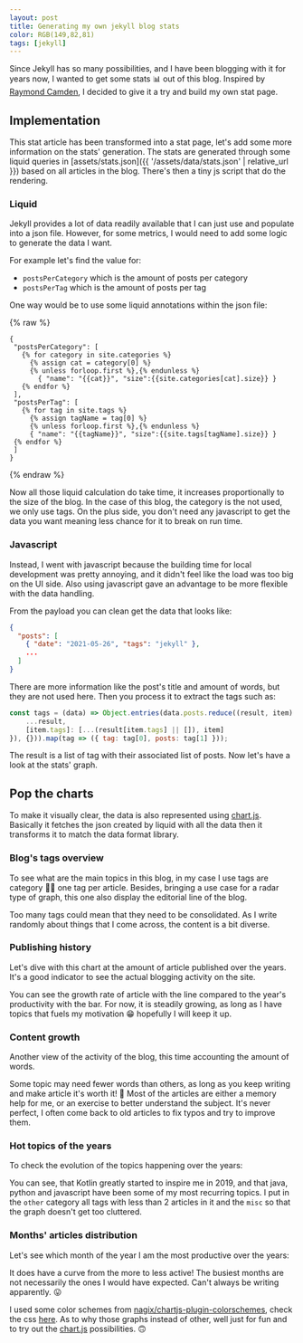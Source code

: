 ```yaml
---
layout: post
title: Generating my own jekyll blog stats
color: RGB(149,82,81)
tags: [jekyll]
---
```


Since Jekyll has so many possibilities, and I have been blogging with it for years now, 
I wanted to get some stats 📊 out of this blog. 
Inspired by [Raymond Camden](https://www.raymondcamden.com/2018/07/21/building-a-stats-page-for-jekyll-blogs), 
I decided to give it a try and build my own stat page.

## Implementation

This stat article has been transformed into a stat page, let's add some more information on the stats' generation.
The stats are generated through some liquid queries in [assets/stats.json]({{ '/assets/data/stats.json' | relative_url }}) 
based on all articles in the blog.
There's then a tiny js script that do the rendering.

### Liquid

Jekyll provides a lot of data readily available that I can just use and populate into a json file. However, for some
metrics, I would need to add some logic to generate the data I want.

For example let's find the value for:

- `postsPerCategory` which is the amount of posts per category
- `postsPerTag` which is the amount of posts per tag

One way would be to use some liquid annotations within the json file:

{% raw %}
```liquid
{
 "postsPerCategory": [
   {% for category in site.categories %}
     {% assign cat = category[0] %}
     {% unless forloop.first %},{% endunless %}
       { "name": "{{cat}}", "size":{{site.categories[cat].size}} }
   {% endfor %}
 ],
 "postsPerTag": [
   {% for tag in site.tags %}
     {% assign tagName = tag[0] %}
     {% unless forloop.first %},{% endunless %}
     { "name": "{{tagName}}", "size":{{site.tags[tagName].size}} }
 {% endfor %}
 ]
}
```
{% endraw %}

Now all those liquid calculation do take time, it increases proportionally to the size of the blog. 
In the case of this blog, the category is the not used, we only use tags.
On the plus side, you don't need any javascript to get the data you want meaning less chance for it to break on run time.

### Javascript

Instead, I went with javascript because the building time for local development was pretty annoying, and it didn't feel
like the load was too big on the UI side.
Also using javascript gave an advantage to be more flexible with the data handling.

From the payload you can clean get the data that looks like:

```json
{
  "posts": [
    { "date": "2021-05-26", "tags": "jekyll" },
    ...
  ]
}
```

There are more information like the post's title and amount of words, but they are not used here.
Then you process it to extract the tags such as:

```js
const tags = (data) => Object.entries(data.posts.reduce((result, item) => ({
    ...result,
    [item.tags]: [...(result[item.tags] || []), item]
}), {})).map(tag => ({ tag: tag[0], posts: tag[1] }));
```

The result is a list of tag with their associated list of posts.
Now let's have a look at the stats' graph.

## Pop the charts

To make it visually clear, the data is also represented using [chart.js](https://www.chartjs.org/).
Basically it fetches the json created by liquid with all the data then it transforms it to match the data format library.

<div><blockquote id="error-chart" style="display: none"></blockquote></div>

### Blog's tags overview

To see what are the main topics in this blog, in my case I use tags are category 🤷‍♀️ one tag per article.
Besides, bringing a use case for a radar type of graph, this one also display the editorial line of the blog.

<canvas id='radar-js' class='chart'></canvas>
<!-- <canvas id='pie-js' class='chart'></canvas> -->

Too many tags could mean that they need to be consolidated.
As I write randomly about things that I come across, the content is a bit diverse.

### Publishing history

Let's dive with this chart at the amount of article published over the years.
It's a good indicator to see the actual blogging activity on the site.

<canvas id='mixed-js' class='chart'></canvas>

You can see the growth rate of article with the line compared to the year's productivity with the bar.
For now, it is steadily growing, as long as I have topics that fuels my motivation 😁 hopefully I will keep it up.

### Content growth 

Another view of the activity of the blog, this time accounting the amount of words.

<canvas id='bubble-js' class='chart'></canvas>

Some topic may need fewer words than others, as long as you keep writing and make article it's worth it! 📝
Most of the articles are either a memory help for me, or an exercise to better understand the subject.
It's never perfect, I often come back to old articles to fix typos and try to improve them.

### Hot topics of the years

To check the evolution of the topics happening over the years:

<canvas id='stacked-bar-js' class='chart'></canvas>

You can see, that Kotlin greatly started to inspire me in 2019, and that java, python and javascript have been some of my most recurring topics.
I put in the `other` category all tags with less than 2 articles in it and the `misc` so that the graph doesn't get too cluttered.

### Months' articles distribution

Let's see which month of the year I am the most productive over the years:

<canvas id='stacked-bar-date-js' class='chart'></canvas>

It does have a curve from the more to less active! The busiest months are not necessarily the ones I would have expected.
Can't always be writing apparently. 😛

I used some color schemes from [nagix/chartjs-plugin-colorschemes](https://nagix.github.io/chartjs-plugin-colorschemes/colorchart.html), check the css [here](https://github.com/nagix/chartjs-plugin-colorschemes/blob/master/src/colorschemes/colorschemes.tableau.js).
As to why those graphs instead of other, well just for fun and to try out the [chart.js](https://www.chartjs.org/) possibilities. 🙃

<script src="https://cdn.jsdelivr.net/npm/chart.js@3.2.1/dist/chart.min.js" integrity="sha256-uVEHWRIr846/vAdLJeybWxjPNStREzOlqLMXjW/Saeo=" crossorigin="anonymous"></script>
<script src="{{ 'assets/js/stats.js' | relative_url }}"></script>

